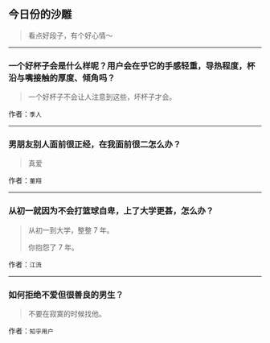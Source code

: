 ## 今日份的沙雕

> 看点好段子，有个好心情～


 
---

### 一个好杯子会是什么样呢？用户会在乎它的手感轻重，导热程度，杯沿与嘴接触的厚度、倾角吗？

> 一个好杯子不会让人注意到这些，坏杯子才会。


作者：`季人`

---

### 男朋友别人面前很正经，在我面前很二怎么办？

> 真爱


作者：`董翔`

---

### 从初一就因为不会打篮球自卑，上了大学更甚，怎么办？

> 从初一到大学，整整 7 年。
> 
> 你抱怨了 7 年。


作者：`江流`

---

### 如何拒绝不爱但很善良的男生？

> 不要在寂寞的时候找他。


作者：`知乎用户`